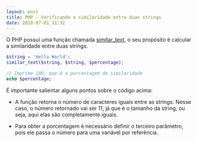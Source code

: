 ```yaml
---
layout: post
title: PHP - Verificando a similaridade entre duas strings
date: 2018-07-01 11:32
---
```


O PHP possuí uma função chamada [simitar_text](http://php.net/similar_text), o seu propósito é calcular a similaridade entre duas strings.

```php
$string = 'Hello World';
similar_text($string, $string, $percentage);

// Imprime 100, que é a porcentagem de similaridade
echo $percentage; 
```

É importante salientar alguns pontos sobre o código acima:

* A função retorna o número de caracteres iguais entre as strings. Nesse caso, o número retornado vai ser 11, já que é o tamanho da string, ou seja, aqui elas são completamente iguais.

* Para obter a porcentagem é necessário definir o terceiro parâmetro, pois ele passa o número para uma variável por referência.
